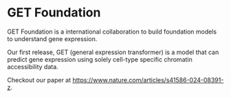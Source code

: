 # GET Foundation
GET Foundation is a international collaboration to build foundation models to understand gene expression. 

Our first release, GET (general expression transformer) is a model that can predict gene expression using solely cell-type specific chromatin accessibility data.

Checkout our paper at https://www.nature.com/articles/s41586-024-08391-z.
